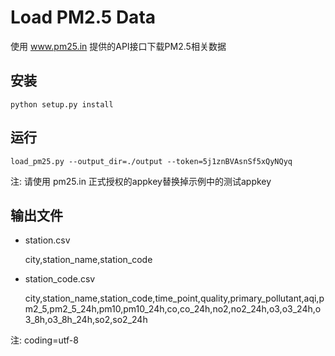 # Load PM2.5 Data

使用 www.pm25.in 提供的API接口下载PM2.5相关数据

## 安装

	python setup.py install


## 运行

	load_pm25.py --output_dir=./output --token=5j1znBVAsnSf5xQyNQyq

注: 请使用 pm25.in 正式授权的appkey替换掉示例中的测试appkey

## 输出文件

* station.csv

	city,station_name,station_code

* station_code.csv

	city,station_name,station_code,time_point,quality,primary_pollutant,aqi,pm2_5,pm2_5_24h,pm10,pm10_24h,co,co_24h,no2,no2_24h,o3,o3_24h,o3_8h,o3_8h_24h,so2,so2_24h

注: coding=utf-8
